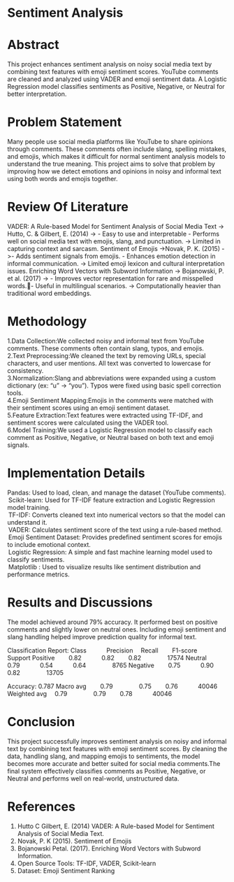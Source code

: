 # Sentiment Analysis
# Abstract
This project enhances sentiment analysis on noisy social media text by combining text features with emoji sentiment scores. YouTube comments are cleaned and analyzed using VADER and emoji sentiment data. A Logistic Regression model classifies sentiments as Positive, Negative, or Neutral for better interpretation.
# Problem Statement
Many people use social media platforms like YouTube to share opinions through comments. These comments often include slang, spelling mistakes, and emojis, which makes it difficult for normal sentiment analysis models to understand the true meaning. 
This project aims to solve that problem by improving how we detect emotions and opinions in noisy and informal text using both words and emojis together.
# Review Of Literature
VADER: A Rule-based Model for Sentiment Analysis of Social Media Text
-> Hutto, C. & Gilbert, E. (2014)
-> - Easy to use and interpretable - Performs well on social media text with emojis, slang, and punctuation.
-> Limited in capturing context and sarcasm.
Sentiment of Emojis
->Novak, P. K. (2015)
->- Adds sentiment signals from emojis. - Enhances emotion detection in informal communication.
-> Limited emoji lexicon and cultural interpretation issues.
Enriching Word Vectors with Subword Information
-> Bojanowski, P. et al. (2017)
-> - Improves vector representation for rare and misspelled words.- Useful in multilingual scenarios.
-> Computationally heavier than traditional word embeddings.
# Methodology
1.Data Collection:We collected noisy and informal text from YouTube comments. These comments often contain slang, typos, and emojis. <br>
2.Text Preprocessing:We cleaned the text by removing URLs, special characters, and user mentions. All text was converted to lowercase for consistency.<br>
3.Normalization:Slang and abbreviations were expanded using a custom dictionary (ex: “u” → “you”). Typos were fixed using basic spell correction tools.<br>
4.Emoji Sentiment Mapping:Emojis in the comments were matched with their sentiment scores using an emoji sentiment dataset.<br>
5.Feature Extraction:Text features were extracted using TF-IDF, and sentiment scores were calculated using the VADER tool.<br>
6.Model Training:We used a Logistic Regression model to classify each comment as Positive, Negative, or Neutral based on both text and emoji signals.
# Implementation Details
 Pandas: Used to load, clean, and manage the dataset (YouTube comments).<br>
 Scikit-learn: Used for TF-IDF feature extraction and Logistic Regression model training.<br>
 TF-IDF: Converts cleaned text into numerical vectors so that the model can understand it.<br>
 VADER: Calculates sentiment score of the text using a rule-based method.<br>
 Emoji Sentiment Dataset: Provides predefined sentiment scores for emojis to include emotional context.<br>
 Logistic Regression: A simple and fast machine learning model used to classify sentiments.<br>
 Matplotlib : Used to visualize results like sentiment distribution and performance metrics.<br>
# Results and Discussions
The model achieved around 79% accuracy. It performed best on positive comments and slightly lower on neutral ones. Including emoji sentiment and slang handling helped improve prediction quality for informal text.

Classification Report:
Class         Precision      Recall      F1-score       Support 
Positive         0.82         0.82         0.82          17574 
Neutral          0.79         0.54         0.64          8765
Negative         0.75         0.90         0.82          13705

Accuracy: 0.787
Macro avg        0.79         0.75         0.76          40046
Weighted avg     0.79         0.79         0.78          40046
# Conclusion
This project successfully improves sentiment analysis on noisy and informal text by combining text features with emoji sentiment scores. By cleaning the data, handling slang, and mapping emojis to sentiments, the model becomes more accurate and better suited for social media comments.The final system effectively classifies comments as Positive, Negative, or Neutral and performs well on real-world, unstructured data.
# References
1. Hutto C Gilbert, E. (2014) VADER: A Rule-based Model for Sentiment Analysis of Social Media Text. <br>
2. Novak, P. K  (2015). Sentiment of Emojis<br>
3. Bojanowski Petal. (2017). Enriching Word Vectors with Subword Information.<br>
4. Open Source Tools: TF-IDF, VADER, Scikit-learn<br>
5. Dataset: Emoji Sentiment Ranking 


























